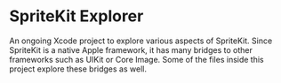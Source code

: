 #  SpriteKit Explorer

An ongoing Xcode project to explore various aspects of SpriteKit. Since SpriteKit is a native Apple framework, it has many bridges to other frameworks such as UIKit or Core Image. Some of the files inside this project explore these bridges as well.
